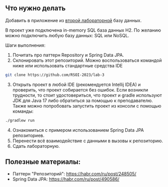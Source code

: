 ## Что нужно делать
Добавить в приложение из [второй лабораторной](https://github.com/RSOI-2023/lab-2) базу данных.

В проект уже подключена in-memory SQL база данных H2. По желанию можно подключить любую базу данных: SQL или NoSQL.

Шаги выполнения: 
1. Почитать про паттерн Repository и Spring Data JPA.
2. Склонировать этот репозиторий. Можно воспользоваться командой ниже или использовать стандартные средства IDE
``` bash 
git clone https://github.com/RSOI-2023/lab-3
```
3. Открыть проект в любой IDE (рекомендуется Intellij IDEA) и проверить, что проект собирается без ошибок. Если возникли трудности, то стоит удостовериться, что проект и gradle используют JDK для Java 17 либо обратиться за помощью к преподавателю. Также можно попробовать запустить проект из консоли с помощью команды:
``` bash 
./gradlew run
```
4. Ознакомиться с примером использованием Spring Data JPA репозиториев.
5. Перенести всё взаимодействие с данными в вызовы к репозиторию.
6. Сдать лабораторную.

## Полезные материалы:
- Паттерн "Репозиторий": https://habr.com/ru/post/248505/
- Spring Data JPA: https://habr.com/ru/post/490586/
